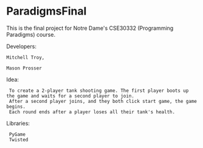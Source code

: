 # ParadigmsFinal

This is the final project for Notre Dame's CSE30332 (Programming Paradigms) course.

Developers:

    Mitchell Troy,
  
    Mason Prosser
  
Idea:

     To create a 2-player tank shooting game. The first player boots up the game and waits for a second player to join. 
     After a second player joins, and they both click start game, the game begins. 
     Each round ends after a player loses all their tank's health.

Libraries:
    
     PyGame
     Twisted 
  

